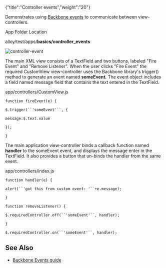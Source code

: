 {"title":"Controller events","weight":"20"}

Demonstrates using [Backbone events](http://backbonejs.org/#Events) to communicate between view-controllers.

App Folder Location

alloy/test/apps/**basics/controller\_events**

![controller-event](/Images/appc/download/attachments/41845685/controller-event.png)

The main XML view consists of a TextField and two buttons, labeled "Fire Event" and "Remove Listener". When the user clicks "Fire Event" the required CustomView view-controller uses the Backbone library's trigger() method to generate an event named **someEvent.** The event object includes a field named message field that contains the text entered in the TextField.

app/controllers/CustomView.js

`function fireEvent(e) {`

`$.trigger(``'someEvent'``, {`

`message:$.text.value`

`});`

`}`

The main application view-controller binds a callback function named **handler** to the someEvent event, and displays the message enter in the TextField. It also provides a button that un-binds the handler from the same event.

app/controllers/index.js

`function handler(e) {`

`alert(``'got this from custom event: '``+e.message);`

`}`

`function removeListener() {`

`$.requiredController.off(``'someEvent'``, handler);`

`}`

`$.requiredController.on(``'someEvent'``, handler);`

## See Also

* [Backbone Events guide](http://docs.appcelerator.com/backbone/0.9.2/#Events)

